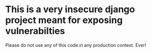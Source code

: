 # This is a very insecure django project meant for exposing vulnerabilties

Please do not use any of this code in any production context. Ever!



